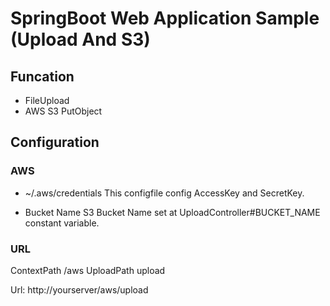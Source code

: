 # SpringBoot Web Application Sample (Upload And S3)

## Funcation
+ FileUpload
+ AWS S3 PutObject

## Configuration

### AWS
+ ~/.aws/credentials
This configfile config AccessKey and SecretKey.

+ Bucket Name
S3 Bucket Name set at UploadController#BUCKET_NAME constant variable.

### URL
ContextPath /aws
UploadPath upload

Url: http://yourserver/aws/upload


